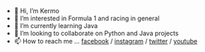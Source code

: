 - 👋 Hi, I’m Kermo
- 👀 I’m interested in Formula 1 and racing in general
- 🌱 I’m currently learning Java
- 💞️ I’m looking to collaborate on Python and Java projects
- 📫 How to reach me ... [facebook](https://facebook.com/kermokeerma) / [instagram](https://instagram.com/kermokeerma) / [twitter](https://twitter.com/kermok) / [youtube](https://www.youtube.com/@kermokeerma5928)

<!---
SyncMaster7/SyncMaster7 is a ✨ special ✨ repository because its `README.md` (this file) appears on your GitHub profile.
You can click the Preview link to take a look at your changes.
--->
